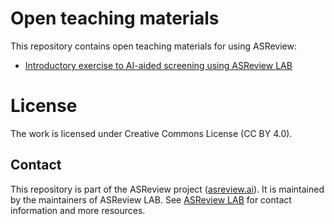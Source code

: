# Open teaching materials

This repository contains open teaching materials for using ASReview:


- [Introductory exercise to AI-aided screening using ASReview LAB](https://github.com/asreview/asreview-academy/blob/main/introducing-ASReview-LAB/AI-aided-screenen-LAB.md)


# License 

The work is licensed under Creative Commons License (CC BY 4.0).

## Contact

This repository is part of the ASReview project ([asreview.ai](https://asreview.ai)). It is maintained by the
maintainers of ASReview LAB. See [ASReview
LAB](https://github.com/asreview/asreview) for contact information and more
resources.

